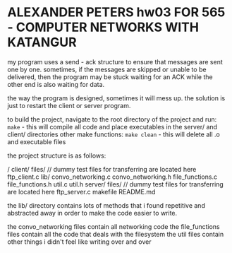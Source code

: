 # ALEXANDER PETERS hw03 FOR 565 - COMPUTER NETWORKS WITH KATANGUR

my program uses a send - ack structure to ensure that messages are sent one by one.
sometimes, if the messages are skipped or unable to be delivered, then the program may
be stuck waiting for an ACK while the other end is also waiting for data. 

the way the program is designed, sometimes it will mess up. the solution is just to restart
the client or server program. 

to build the project, navigate to the root directory of the project and run: 
    `make`
        - this will compile all code and place executables in the server/ and client/ directories
other make functions:
    `make clean`
        - this will delete all .o and executable files 

the project structure is as follows:

/ 
    client/
        files/
            // dummy test files for transferring are located here
        ftp_client.c
    lib/
        convo_networking.c
        convo_networking.h
        file_functions.c
        file_functions.h
        util.c
        util.h
    server/
        files/
            // dummy test files for transferring are located here
        ftp_server.c
    makefile
    README.md

the lib/ directory contains lots of methods that i found repetitive and abstracted away 
in order to make the code easier to write. 

the convo_networking files contain all networking code
the file_functions files contain all the code that deals with the filesystem
the util files contain other things i didn't feel like writing over and over